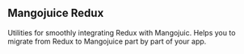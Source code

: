 ## Mangojuice Redux
Utilities for smoothly integrating Redux with Mangojuic. Helps you to migrate from Redux to Mangojuice part by part of your app.
